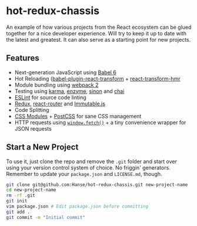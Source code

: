# hot-redux-chassis

An example of how various projects from the React ecosystem can be glued together for a nice developer experience. Will try to keep it up to date with the latest and greatest. It can also serve as a starting point for new projects.

## Features

* Next-generation JavaScript using [Babel 6](http://babeljs.io/)
* Hot Reloading ([babel-plugin-react-transform](https://github.com/gaearon/babel-plugin-react-transform) + [react-transform-hmr](https://github.com/gaearon/react-transform-hmr)
* Module bundling using [webpack 2](https://gist.github.com/sokra/27b24881210b56bbaff7)
* Testing using [karma](https://github.com/karma-runner/karma), [enzyme](https://github.com/airbnb/enzyme), [sinon](https://github.com/sinonjs/sinon) and [chai](https://github.com/chaijs/chai)
* [ESLint](http://eslint.org/) for source code linting
* [Redux](https://github.com/rackt/redux), [react-router](https://github.com/rackt/react-router) and [Immutable.js](https://facebook.github.io/immutable-js/)
* Code Splitting
* [CSS Modules](https://github.com/css-modules/css-modules) + [PostCSS](https://github.com/postcss/postcss) for sane CSS management
* HTTP requests using [`window.fetch()`](https://developer.mozilla.org/en-US/docs/Web/API/Fetch_API) + a tiny convenience wrapper for JSON requests

## Start a New Project

To use it, just clone the repo and remove the `.git` folder and start over using your version control system of choice. No friggin' generators. Remember to update your `package.json` and `LICENSE.md`, though.

```bash
git clone git@github.com:Hanse/hot-redux-chassis.git new-project-name
cd new-project-name
rm -rf .git
git init
vim package.json # Edit package.json before committing
git add .
git commit -m "Initial commit"
```
